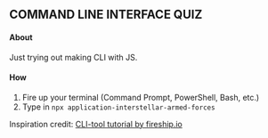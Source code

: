 ## COMMAND LINE INTERFACE QUIZ

#### About
Just trying out making CLI with JS.

#### How
1. Fire up your terminal (Command Prompt, PowerShell, Bash, etc.)
2. Type in `npx application-interstellar-armed-forces`
  
Inspiration credit: [CLI-tool tutorial by fireship.io](https://www.youtube.com/watch?v=_oHByo8tiEY)